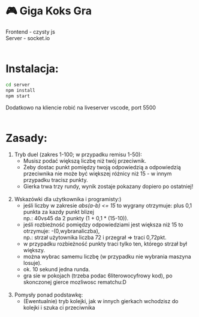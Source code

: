 # 🎮 Giga Koks Gra

Frontend - czysty js <br>
Server - socket.io
<br>
<br>
# Instalacja:
```bash
cd server
npm install
npm start
```
Dodatkowo na kliencie robić na liveserver vscode, port 5500
<br>
<br>
# Zasady:
   1. Tryb duel (zakres 1-100; w przypadku remisu 1-50):
      * Musisz podać większą liczbę niż twój przeciwnik.
      * Żeby dostac punkt pomiędzy twoją odpowiedzią a odpowiedzią przeciwnika nie może być większej różnicy niż 15 - w innym przypadku tracisz punkty.
      * Gierka trwa trzy rundy, wynik zostaje pokazany dopiero po ostatniej!
      <br>
   2. Wskazówki dla użytkownika i programisty:)
      * jeśli liczby w zakresie *abs(a-b) <= 15* to wygrany otrzymuje: plus 0,1 punkta za kazdy punkt blizej 
         <br>np.: 40vs45 da 2 punkty (1 + 0,1 * (15-10)).
      * jeśli rozbieżność pomiędzy odpowiedziami jest większa niż 15 to otrzymuje: -(0,wybranaliczba),
         <br>np.: strzał użytownika liczba 72 i przegrał => traci 0,72pkt.
      * w przypadku rozbieżność punkty traci tylko ten, którego strzał był większy.
      * można wybrac samemu liczbę (w przypadku nie wybrania maszyna losuje).
      * ok. 10 sekund jedna runda.
      * gra sie w pokojach (trzeba podac 6literowocyfrowy kod), po skonczonej gierce mozliwosc rematchu:D
      <br>
   3. Pomysły ponad podstawkę:
      * (Ewentualnie) tryb kolejki, jak w innych gierkach wchodzisz do kolejki i szuka ci przeciwnika
